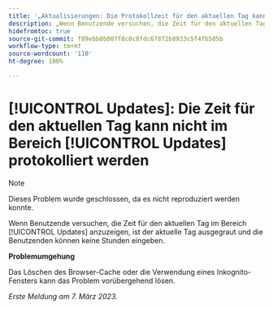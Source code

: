```yaml
---
title: '„Aktualisierungen: Die Protokollzeit für den aktuellen Tag kann nicht im Bereich „Updates“ protokolliert werden“'
description: „Wenn Benutzende versuchen, die Zeit für den aktuellen Tag im Bereich „Updates“ zu protokollieren, wird der aktuelle Tag ausgegraut und die Benutzenden können keine Stunden eingeben.“
hidefromtoc: true
source-git-commit: f89ebb0b007f8c0c8fdc678f2b8933c5f4fb585b
workflow-type: tm+mt
source-wordcount: '110'
ht-degree: 100%

---
```



# [!UICONTROL Updates]: Die Zeit für den aktuellen Tag kann nicht im Bereich [!UICONTROL Updates] protokolliert werden

>[!NOTE]
>
>Dieses Problem wurde geschlossen, da es nicht reproduziert werden konnte.

Wenn Benutzende versuchen, die Zeit für den aktuellen Tag im Bereich [!UICONTROL Updates] anzuzeigen, ist der aktuelle Tag ausgegraut und die Benutzenden können keine Stunden eingeben.

**Problemumgehung**

Das Löschen des Browser-Cache oder die Verwendung eines Inkognito-Fensters kann das Problem vorübergehend lösen.

_Erste Meldung am 7. März 2023._

